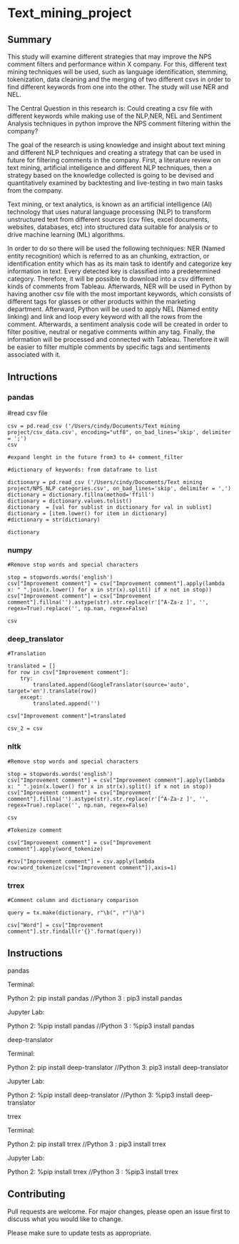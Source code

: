 # Text_mining_project

## Summary


This study will examine different strategies that may improve the NPS comment filters and performance within X company. For this, different text mining techniques will be used, such as language identification, stemming, tokenization, data cleaning and the merging of two different csvs in order to find different keywords from one into the other. The study will use  NER and NEL. 

The Central Question in this research is: Could creating a csv file with different keywords while making use of the NLP,NER, NEL and Sentiment Analysis techniques in python improve the NPS comment filtering within the company?

The goal of the research is using knowledge and insight about text mining and different NLP techniques and creating  a strategy that can be used in future for filtering comments in the company. First, a literature review on text mining, artificial intelligence and different NLP techniques, then a strategy based on the knowledge collected is going to be devised and quantitatively examined by backtesting and live-testing in two main tasks from the company.

Text mining, or text analytics,  is known as an artificial intelligence (AI) technology that uses natural language processing (NLP) to transform unstructured text  from different sources (csv files, excel documents, websites, databases, etc) into  structured data suitable for analysis or to drive machine learning (ML) algorithms. 

In order to do so there will be used the following techniques: NER (Named entity recognition) which is referred to as an chunking, extraction, or identification entity which has as its main task to identify and categorize key information in text. Every detected key is classified into a predetermined category. Therefore, it will be possible to download into a csv different kinds of comments from Tableau. Afterwards, NER will be used in Python by having another csv file with the most important keywords, which consists of different tags for glasses or other products within the marketing department. Afterward, Python will be used to apply NEL (Named entity linking) and link and loop every keyword with all the rows from the comment. Afterwards, a sentiment analysis code will be created in order to filter positive, neutral or negative comments within any tag.  Finally, the information will be processed and connected with Tableau. Therefore it will be easier to filter multiple comments by specific tags and sentiments associated with it.


## Intructions

### pandas

#read csv file

```` 
csv = pd.read_csv ('/Users/cindy/Documents/Text mining project/csv_data.csv', encoding="utf8", on_bad_lines='skip', delimiter = ';')
csv

#expand lenght in the future from3 to 4+ comment_filter
```` 
```` 
#dictionary of keywords: from dataframe to list 

dictionary = pd.read_csv ('/Users/cindy/Documents/Text mining project/NPS_NLP categories.csv', on_bad_lines='skip', delimiter = ',')
dictionary = dictionary.fillna(method='ffill')
dictionary = dictionary.values.tolist()
dictionary  = [val for sublist in dictionary for val in sublist]
dictionary = [item.lower() for item in dictionary]
#dictionary = str(dictionary)

dictionary
```` 
### numpy
```` 
#Remove stop words and special characters

stop = stopwords.words('english')
csv["Improvement comment"] = csv["Improvement comment"].apply(lambda x: " ".join(x.lower() for x in str(x).split() if x not in stop))
csv["Improvement comment"] = csv["Improvement comment"].fillna('').astype(str).str.replace(r'[^A-Za-z ]', '', regex=True).replace('', np.nan, regex=False)

csv
```` 

### deep_translator 
```` 
#Translation

translated = []
for row in csv["Improvement comment"]:
    try:
        translated.append(GoogleTranslator(source='auto', target='en').translate(row))
    except:
        translated.append('')
        
csv["Improvement comment"]=translated

csv_2 = csv
```` 

### nltk 

```` 
#Remove stop words and special characters

stop = stopwords.words('english')
csv["Improvement comment"] = csv["Improvement comment"].apply(lambda x: " ".join(x.lower() for x in str(x).split() if x not in stop))
csv["Improvement comment"] = csv["Improvement comment"].fillna('').astype(str).str.replace(r'[^A-Za-z ]', '', regex=True).replace('', np.nan, regex=False)

csv
```` 
```` 
#Tokenize comment

csv["Improvement comment"] = csv["Improvement comment"].apply(word_tokenize)

#csv["Improvement comment"] = csv.apply(lambda row:word_tokenize(csv["Improvement comment"]),axis=1)

```` 

### trrex

```` 
#Comment column and dictionary comparison

query = tx.make(dictionary, r"\b(", r")\b")

csv["Word"] = csv["Improvement comment"].str.findall(r'{}'.format(query))
```` 

## Instructions

pandas

Terminal:

Python 2: pip install pandas //Python 3 : pip3 install pandas

Jupyter Lab:

Python 2: %pip install pandas //Python 3 : %pip3 install pandas

deep-translator

Terminal:

Python 2: pip install deep-translator //Python 3: pip3 install deep-translator

Jupyter Lab:

Python 2: %pip install deep-translator //Python 3: %pip3 install deep-translator

trrex

Terminal:

Python 2: pip install trrex //Python 3 : pip3 install trrex

Jupyter Lab:

Python 2: %pip install trrex //Python 3 : %pip3 install trrex

## Contributing

Pull requests are welcome. For major changes, please open an issue first to discuss what you would like to change.

Please make sure to update tests as appropriate.
